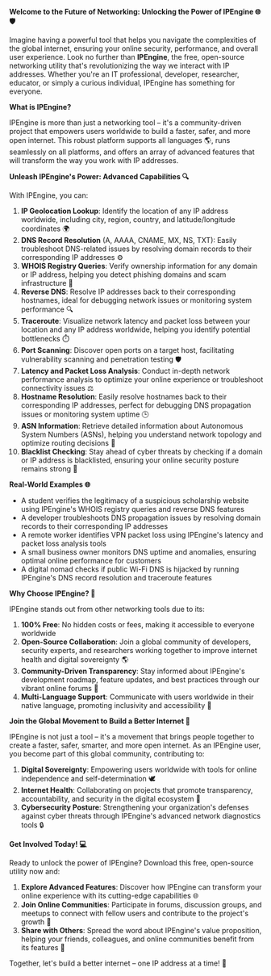 **Welcome to the Future of Networking: Unlocking the Power of IPEngine 🌐🛡️**

Imagine having a powerful tool that helps you navigate the complexities of the global internet, ensuring your online security, performance, and overall user experience. Look no further than **IPEngine**, the free, open-source networking utility that's revolutionizing the way we interact with IP addresses. Whether you're an IT professional, developer, researcher, educator, or simply a curious individual, IPEngine has something for everyone.

**What is IPEngine?**

IPEngine is more than just a networking tool – it's a community-driven project that empowers users worldwide to build a faster, safer, and more open internet. This robust platform supports all languages 🌎, runs seamlessly on all platforms, and offers an array of advanced features that will transform the way you work with IP addresses.

**Unleash IPEngine's Power: Advanced Capabilities 🔍**

With IPEngine, you can:

1.  **IP Geolocation Lookup**: Identify the location of any IP address worldwide, including city, region, country, and latitude/longitude coordinates 🌍
2.  **DNS Record Resolution** (A, AAAA, CNAME, MX, NS, TXT): Easily troubleshoot DNS-related issues by resolving domain records to their corresponding IP addresses ⚙️
3.  **WHOIS Registry Queries**: Verify ownership information for any domain or IP address, helping you detect phishing domains and scam infrastructure 🚨
4.  **Reverse DNS**: Resolve IP addresses back to their corresponding hostnames, ideal for debugging network issues or monitoring system performance 🔍
5.  **Traceroute**: Visualize network latency and packet loss between your location and any IP address worldwide, helping you identify potential bottlenecks ⏱️
6.  **Port Scanning**: Discover open ports on a target host, facilitating vulnerability scanning and penetration testing 🛡️
7.  **Latency and Packet Loss Analysis**: Conduct in-depth network performance analysis to optimize your online experience or troubleshoot connectivity issues ⚖️
8.  **Hostname Resolution**: Easily resolve hostnames back to their corresponding IP addresses, perfect for debugging DNS propagation issues or monitoring system uptime 🕒
9.  **ASN Information**: Retrieve detailed information about Autonomous System Numbers (ASNs), helping you understand network topology and optimize routing decisions 🔗
10. **Blacklist Checking**: Stay ahead of cyber threats by checking if a domain or IP address is blacklisted, ensuring your online security posture remains strong 💪

**Real-World Examples 🌐**

*   A student verifies the legitimacy of a suspicious scholarship website using IPEngine's WHOIS registry queries and reverse DNS features
*   A developer troubleshoots DNS propagation issues by resolving domain records to their corresponding IP addresses
*   A remote worker identifies VPN packet loss using IPEngine's latency and packet loss analysis tools
*   A small business owner monitors DNS uptime and anomalies, ensuring optimal online performance for customers
*   A digital nomad checks if public Wi-Fi DNS is hijacked by running IPEngine's DNS record resolution and traceroute features

**Why Choose IPEngine? 🌟**

IPEngine stands out from other networking tools due to its:

1.  **100% Free**: No hidden costs or fees, making it accessible to everyone worldwide
2.  **Open-Source Collaboration**: Join a global community of developers, security experts, and researchers working together to improve internet health and digital sovereignty 🌎
3.  **Community-Driven Transparency**: Stay informed about IPEngine's development roadmap, feature updates, and best practices through our vibrant online forums 📢
4.  **Multi-Language Support**: Communicate with users worldwide in their native language, promoting inclusivity and accessibility 🌈

**Join the Global Movement to Build a Better Internet 🔀**

IPEngine is not just a tool – it's a movement that brings people together to create a faster, safer, smarter, and more open internet. As an IPEngine user, you become part of this global community, contributing to:

1.  **Digital Sovereignty**: Empowering users worldwide with tools for online independence and self-determination 🕊️
2.  **Internet Health**: Collaborating on projects that promote transparency, accountability, and security in the digital ecosystem 🌟
3.  **Cybersecurity Posture**: Strengthening your organization's defenses against cyber threats through IPEngine's advanced network diagnostics tools 🔒

**Get Involved Today! 💻**

Ready to unlock the power of IPEngine? Download this free, open-source utility now and:

1.  **Explore Advanced Features**: Discover how IPEngine can transform your online experience with its cutting-edge capabilities 🌐
2.  **Join Online Communities**: Participate in forums, discussion groups, and meetups to connect with fellow users and contribute to the project's growth 🤝
3.  **Share with Others**: Spread the word about IPEngine's value proposition, helping your friends, colleagues, and online communities benefit from its features 🔗

Together, let's build a better internet – one IP address at a time! 💪